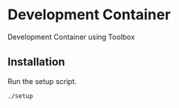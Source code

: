 # Development Container
Development Container using Toolbox

## Installation
Run the setup script.
```sh
./setup
```
